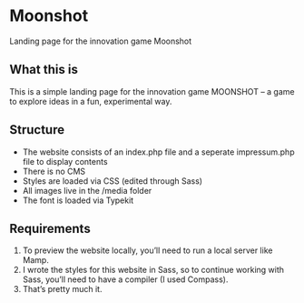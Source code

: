 # Moonshot
Landing page for the innovation game Moonshot

## What this is
This is a simple landing page for the innovation game MOONSHOT – a game to explore ideas in a fun, experimental way.

## Structure
* The website consists of an index.php file and a seperate impressum.php file to display contents
* There is no CMS
* Styles are loaded via CSS (edited through Sass)
* All images live in the /media folder
* The font is loaded via Typekit

## Requirements
1. To preview the website locally, you’ll need to run a local server like Mamp.
2. I wrote the styles for this website in Sass, so to continue working with Sass, you’ll need to have a compiler (I used Compass).
3. That’s pretty much it.
